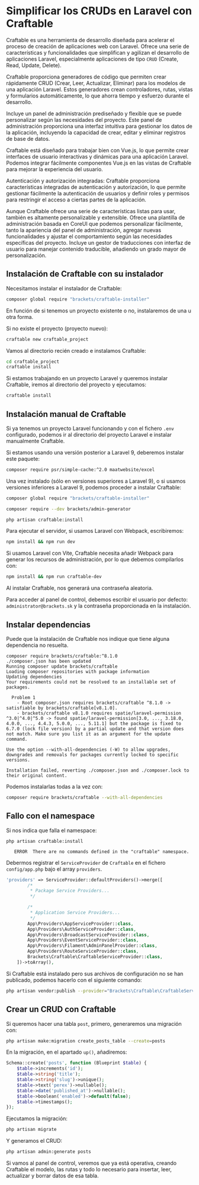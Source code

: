 # Simplificar los CRUDs en Laravel con Craftable

Craftable es una herramienta de desarrollo diseñada para acelerar el proceso de creación de aplicaciones web con Laravel. Ofrece una serie de características y funcionalidades que simplifican y agilizan el desarrollo de aplicaciones Laravel, especialmente aplicaciones de tipo `CRUD` (Create, Read, Update, Delete).

Craftable proporciona generadores de código que permiten crear rápidamente CRUD (Crear, Leer, Actualizar, Eliminar) para los modelos de una aplicación Laravel. Estos generadores crean controladores, rutas, vistas y formularios automáticamente, lo que ahorra tiempo y esfuerzo durante el desarrollo.

Incluye un panel de administración prediseñado y flexible que se puede personalizar según las necesidades del proyecto. Este panel de administración proporciona una interfaz intuitiva para gestionar los datos de la aplicación, incluyendo la capacidad de crear, editar y eliminar registros de base de datos.

Craftable está diseñado para trabajar bien con Vue.js, lo que permite crear interfaces de usuario interactivas y dinámicas para una aplicación Laravel. Podemos integrar fácilmente componentes Vue.js en las vistas de Craftable para mejorar la experiencia del usuario.

Autenticación y autorización integradas: Craftable proporciona características integradas de autenticación y autorización, lo que permite gestionar fácilmente la autenticación de usuarios y definir roles y permisos para restringir el acceso a ciertas partes de la aplicación.

Aunque Craftable ofrece una serie de características listas para usar, también es altamente personalizable y extensible.  Ofrece una plantilla de administración basada en CoreUI que podemos personalizar fácilmente, tanto la apariencia del panel de administración, agregar nuevas funcionalidades y ajustar el comportamiento según las necesidades específicas del proyecto. Incluye un gestor de traducciones con interfaz de usuario para manejar contenido traducible, añadiendo un grado mayor de personalización.

## Instalación de Craftable con su instalador

Necesitamos instalar el instalador de Craftable:

``` sh
composer global require "brackets/craftable-installer"
```

En función de si tenemos un proyecto existente o no, instalaremos de una u otra forma.

Si no existe el proyecto (proyecto nuevo):

``` sh
craftable new craftable_project
```

Vamos al directorio recién creado e instalamos Craftable:

``` sh
cd craftable_project
craftable install
```

Si estamos trabajando en un proyecto Laravel y queremos instalar Craftable, iremos al directorio del proyecto y ejecutamos:

``` sh
craftable install
```

## Instalación manual de Craftable

Si ya tenemos un proyecto Laravel funcionando y con el fichero `.env` configurado, podemos ir al directorio del proyecto Laravel e instalar manualmente Craftable.

Si estamos usando una versión posterior a Laravel 9, deberemos instalar este paquete:

``` sh
composer require psr/simple-cache:^2.0 maatwebsite/excel
```

Una vez instalado (sólo en versiones superiores a Laravel 9), o si usamos versiones inferiores a Laravel 9, podemos proceder a instalar Craftable:

``` sh
composer global require "brackets/craftable-installer"
```

``` sh
composer require --dev brackets/admin-generator
```

``` sh
php artisan craftable:install
```

Para ejecutar el servidor, si usamos Laravel con Webpack, escribiremos:

``` sh
npm install && npm run dev
```

Si usamos Laravel con Vite, Craftable necesita añadir Webpack para generar los recursos de administración, por lo que debemos compilarlos con:

``` sh
npm install && npm run craftable-dev
```

Al instalar Craftable, nos generará una contraseña aleatoria.

Para acceder al panel de control, debemos escribir el usuario por defecto: `administrator@brackets.sk` y la contraseña proporcionada en la instalación.

## Instalar dependencias

Puede que la instalación de Craftable nos indique que tiene alguna dependencia no resuelta.

```
composer require brackets/craftable:^8.1.0
./composer.json has been updated
Running composer update brackets/craftable
Loading composer repositories with package information
Updating dependencies
Your requirements could not be resolved to an installable set of packages.

  Problem 1
    - Root composer.json requires brackets/craftable ^8.1.0 -> satisfiable by brackets/craftable[v8.1.0].
    - brackets/craftable v8.1.0 requires spatie/laravel-permission ^3.0|^4.0|^5.0 -> found spatie/laravel-permission[3.0, ..., 3.18.0, 4.0.0, ..., 4.4.3, 5.0.0, ..., 5.11.1] but the package is fixed to 6.7.0 (lock file version) by a partial update and that version does not match. Make sure you list it as an argument for the update command.

Use the option --with-all-dependencies (-W) to allow upgrades, downgrades and removals for packages currently locked to specific versions.

Installation failed, reverting ./composer.json and ./composer.lock to their original content.
```

Podemos instalarlas todas a la vez con:

``` sh
composer require brackets/craftable --with-all-dependencies
```

## Fallo con el namespace

Si nos indica que falla el namespace:

```
php artisan craftable:install

   ERROR  There are no commands defined in the "craftable" namespace.
```

Debermos registrar el `ServiceProvider` de `Craftable` en el fichero `config/app.php` bajo el array `providers`.

``` php {}
'providers' => ServiceProvider::defaultProviders()->merge([
        /*
         * Package Service Providers...
         */

        /*
         * Application Service Providers...
         */
        App\Providers\AppServiceProvider::class,
        App\Providers\AuthServiceProvider::class,
        App\Providers\BroadcastServiceProvider::class,
        App\Providers\EventServiceProvider::class,
        App\Providers\Filament\AdminPanelProvider::class,
        App\Providers\RouteServiceProvider::class,
        Brackets\Craftable\CraftableServiceProvider::class,
    ])->toArray(),
```

Si Craftable está instalado pero sus archivos de configuración no se han publicado, podemos hacerlo con el siguiente comando:

``` sh
php artisan vendor:publish --provider="Brackets\Craftable\CraftableServiceProvider"
```


## Crear un CRUD con Craftable

Si queremos hacer una tabla `post`, primero, generaremos una migración con:

``` sh
php artisan make:migration create_posts_table --create=posts
```

En la migración, en el apartado `up()`, añadiremos:

``` php
Schema::create('posts', function (Blueprint $table) {
    $table->increments('id');
    $table->string('title');
    $table->string('slug')->unique();
    $table->text('perex')->nullable();
    $table->date('published_at')->nullable();
    $table->boolean('enabled')->default(false);
    $table->timestamps();
});
```

Ejecutamos la migración:

``` sh
php artisan migrate
```

Y generamos el CRUD:

``` sh
php artisan admin:generate posts
```

Si vamos al panel de control, veremos que ya está operativa, creando Craftable el modelo, las rutas y todo lo necesario para insertar, leer, actualizar y borrar datos de esa tabla.
